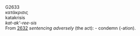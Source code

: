G2633  
κατάκρισις  
katakrisis  
*kat-ak‘-ree-sis*  
From [2632](g2632) *sentencing* *adversely* (the act): - condemn
(-ation).  

